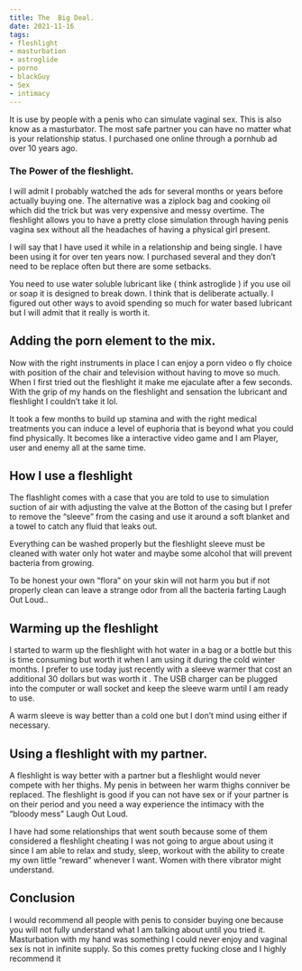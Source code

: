```yaml
---
title: The  Big Deal.
date: 2021-11-16
tags:
- fleshlight
- masturbation
- astroglide
- porno
- blackGuy
- Sex
- intimacy
---
```

It is use by people with a penis who can simulate vaginal sex. This is also know as a masturbator. The most safe partner  you can have no matter what is your relationship status. I purchased one online through a pornhub ad over 10 years ago. 
<!-- excerpt -->


### The Power of the fleshlight.


I will admit I probably watched the ads for several months or years before actually buying one. The alternative was a ziplock bag and cooking oil which did the trick but was very  expensive and messy overtime. The  fleshlight allows you to have a pretty close simulation through having penis vagina sex without all the headaches of having a physical girl present. 

I will say that I have used it while in a relationship and being single. I have been using it for over ten years now. I purchased several and they don’t need to be replace often but there are some setbacks.

You need to use water soluble lubricant like ( think astroglide ) if you use oil or soap it is designed to break down. I think that is deliberate actually. I figured out other ways to avoid spending so much for water based lubricant but I will admit that it really is worth it.

## Adding the porn element to the mix.

Now with the right instruments in place I can enjoy a porn video o fly choice with position of the chair and television without having to move so much. When I first tried out the fleshlight it make me ejaculate after a few seconds. With the grip of my hands on the fleshlight and sensation the lubricant and fleshlight I couldn’t take it lol. 

It took a few months to build up stamina and with the right  medical treatments you can induce a level of euphoria that is beyond what you could find physically. It becomes  like a interactive video game and I am 
Player, user and enemy all at the same time. 



## How I use a fleshlight 


The flashlight comes with a case that you are told to use to simulation suction of air with adjusting the valve at the Botton of the casing but I prefer to remove the “sleeve” from the casing and use it around a soft blanket and a towel to catch any fluid that leaks out. 

Everything can be washed properly but the fleshlight sleeve must be cleaned with water only hot water and maybe some alcohol that will prevent bacteria from growing. 

To be honest your own “flora” on your skin will not harm you but if not properly clean can leave a strange odor from all the bacteria farting Laugh Out Loud..

## Warming up the fleshlight 

I started to warm up the fleshlight with hot water in a bag or a bottle but this is time consuming but worth it when I am using it during the cold winter months. I prefer to use today just recently with a sleeve warmer that cost an additional 30 dollars but was worth it .
The USB charger can be plugged into the computer or wall socket and keep the sleeve warm until I am ready to use.

A warm sleeve is way better than a cold one but I don’t mind using either if necessary.


## Using a fleshlight with my partner.

A fleshlight is way better with a partner but a fleshlight would never compete with her thighs.  My penis in between her warm thighs conniver be replaced. The fleshlight is good if you can not have sex or if your partner is on their period and you need a way experience the intimacy with the “bloody mess” Laugh Out Loud.


I have had some relationships	that went south because some of them considered a fleshlight cheating I was  not going to argue about using it since I am able to relax and study, sleep, workout with the ability to create my own little “reward” whenever I want.
Women with there vibrator might understand.


## Conclusion

I would recommend all people with penis to consider buying one because you will not fully understand what I am talking about until you tried it. Masturbation with my hand was something I could never enjoy and vaginal sex is not in infinite supply. So this comes pretty fucking close and I highly recommend it

